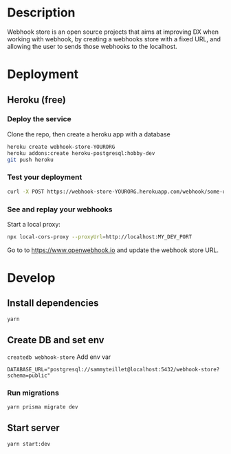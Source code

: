 # Description

Webhook store is an open source projects that aims at improving DX when working with webhook, by creating a webhooks store with a fixed URL, and allowing the user to sends those webhooks to the localhost.

# Deployment

## Heroku (free)

### Deploy the service

Clone the repo, then create a heroku app with a database

```sh
heroku create webhook-store-YOURORG
heroku addons:create heroku-postgresql:hobby-dev
git push heroku
```

### Test your deployment

```sh
curl -X POST https://webhook-store-YOURORG.herokuapp.com/webhook/some-url -d 'yolo=croute'
```

### See and replay your webhooks

Start a local proxy:

```sh
npx local-cors-proxy --proxyUrl=http://localhost:MY_DEV_PORT
```

Go to to https://www.openwebhook.io and update the webhook store URL.

# Develop

## Install dependencies

`yarn`

## Create DB and set env

`createdb webhook-store`
Add env var

```
DATABASE_URL="postgresql://sammyteillet@localhost:5432/webhook-store?schema=public"
```

### Run migrations

`yarn prisma migrate dev`

## Start server

`yarn start:dev`
